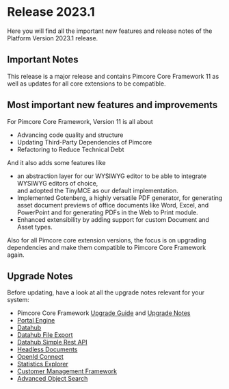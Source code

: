# Release 2023.1

Here you will find all the important new features and release notes of the Platform Version 2023.1 release. 

## Important Notes
This release is a major release and contains Pimcore Core Framework 11 as well as updates for all core extensions 
to be compatible. 

## Most important new features and improvements
For Pimcore Core Framework, Version 11 is all about 
- Advancing code quality and structure
- Updating Third-Party Dependencies of Pimcore
- Refactoring to Reduce Technical Debt

And it also adds some features like 
- an abstraction layer for our WYSIWYG editor to be able to integrate WYSIWYG editors of choice,  
  and adopted the TinyMCE as our default implementation.
- Implemented Gotenberg, a highly versatile PDF generator, for generating asset document previews of office documents 
  like Word, Excel, and PowerPoint and for generating PDFs in the Web to Print module.
- Enhanced extensibility by adding support for custom Document and Asset types. 

Also for all Pimcore core extension versions, the focus is on upgrading dependencies and make them 
compatible to Pimcore Core Framework again.

## Upgrade Notes

Before updating, have a look at all the upgrade notes relevant for your system: 
- Pimcore Core Framework [Upgrade Guide](https://pimcore.com/docs/platform/Pimcore/Installation_and_Upgrade/Updating_Pimcore/Preparing_for_V11) 
  and [Upgrade Notes](https://pimcore.com/docs/platform/Pimcore/Installation_and_Upgrade/Upgrade_Notes/)
- [Portal Engine](https://pimcore.com/docs/platform/Portal_Engine/Installation/Upgrade#upgrade-to-300)
- [Datahub](https://pimcore.com/docs/platform/Datahub/Installation_and_Upgrade/Upgrade_Notes#160)
- [Datahub File Export](https://pimcore.com/docs/platform/Datahub_File_Export/Installation/Upgrade#upgrade-to-200)
- [Datahub Simple Rest API](https://pimcore.com/docs/platform/Datahub_Simple_Rest/Installation/Upgrade_Notes#v200)
- [Headless Documents](https://pimcore.com/docs/platform/Headless_Documents/Installation/Upgrade#update-to-version-20)
- [OpenId Connect](https://pimcore.com/docs/platform/OpenID_Connect/Upgrade_Notes#110)
- [Statistics Explorer](https://pimcore.com/docs/platform/Statistics_Explorer/Installation_and_Configuration/Upgrade#upgrade-to-200)
- [Customer Management Framework](https://pimcore.com/docs/platform/Customer_Management_Framework/Installation/Update#update-to-version-4)
- [Advanced Object Search](https://pimcore.com/docs/platform/Advanced_Object_Search/#upgrade-to-v500)
